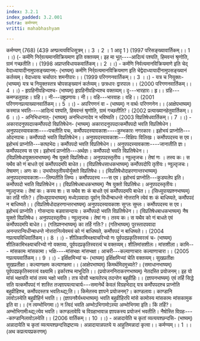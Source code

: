 ```yaml
---
index: 3.2.1
index_padded: 3.2.001
sutra: कर्मण्यण्
vritti: mahabhashyam

---
```

 कर्मण्यण् (768) (439 अण्प्रत्ययविधिसूत्रम्।। 3 । 2 । 1 आदृ 1 ) (1997 परिसङ्ख्यावार्तिकम्।। 1 ।।) (- कर्मणि निर्र्वत्यमानविक्रियमाण इति वक्तव्यम्। इह मा भूत्----आदित्यं पश्यति, हिमवन्तं श्रृणोति, ग्रामं गच्छतीति।। (1998 अप्राप्तविधायकवार्तिकम्।। 2 ।।) - कर्मणि निर्वत्यमानविक्रियमाणे इति चेद् वेदाध्यायादीनामुपसङ्ख्यानम्- (भाष्यम्) कर्मणि निर्र्वत्यमानविक्रियमाण इति चेद्वेदाध्यायादीनामुपसङ्ख्यानं कर्तव्यम्। वेदाध्यायः चर्चापारः शमनीपारः।। (1999 परिगणनवार्तिकम्।। 3 ।।) - यत्र च नियुक्तः- (भाष्यम्) यत्र च नियुक्तस्तत्र चोपसङ्ख्यानं कर्तव्यम्। छत्रधारः द्वारपालः।। (2000 परिगणनवार्तिकम्।। 4 ।।) - हृग्रहिनीवहिभ्यश्च- (भाष्यम्) हृग्रहिनीवहिभ्यश्च वक्तव्यम्। दृ---भारहारः। हृ।। ग्रहि---कमण्डलुग्राहः। ग्रहि।। नी---उष्ट्रप्रणायः। नी।। वहि---भारवाहः। वहि।। (2001 परिगणनप्रत्याख्यानवार्तिकम्।। 5 ।।) - अपरिगणनं वा - (भाष्यम्) न वार्थः परिगणनेन।। (आक्षेपभाष्यम्) कस्मान्न भवति----आदित्यं पश्यति, हिमवन्तं श्रृणोति, ग्रामं गच्छतीति?। (2002 प्रत्याख्यानहेतुवार्तिकम्।। 6 ।।) - अनिभिधानात्- (भाष्यम्) अनभिधानादेव न भविष्यति। (2003 विप्रतिषेधवार्तिकम्।। 7 ।।) - अकारादनुपपदात्कर्मोपपदो विप्रतिषेधेन- (भाष्यम्) अकारादनुपपदात्कर्मोपपदो भवति विप्रतिषेधेन। अनुपपदस्यावकाशः----पचतीति पचः, कर्मोपपदस्यावकाशः----कुम्भकारः नगरकारः। इहोभयं प्राप्नोति---ओदनपाचः। कर्मोपपदो भवति विप्रतिषेधेन।। अनुपपदस्यावकाशः---विक्षिपः विलिखः। कर्मोपपदस्य स एव। इहोभयं प्राप्नोति---काष्ठभेदः। कर्मोपपदो भवति विप्रतिषेधेन।। अनुपपदस्यावकाशः----जानातीति ज्ञः। कर्मोपपदस्य स एव। इहोभयं प्राप्नोति---अर्थज्ञः। कर्मोपपदो भवति विप्रतिषेधेन।। (विप्रतिषेधायुक्तत्वभाष्यम्) नैष युक्तो विप्रतिषेधाः। अनुपपदस्तृतीयः। ण्वुल्तृजचः। तेषां णः । तस्य कः। स यथैव को णं बाधते एवं कर्मोपपदमपि बाधेत।। (विप्रतिषेधसाधकभाष्यम्) कर्मोपपदोपि तृतीयः। ण्वुल्तृजचः। तेषामण्। अणः कः। उभयोस्तृतीययोर्युक्तो विप्रतिषेधः।। (विप्रतिषेधोदाहरणान्तरभाष्यम्) अनुपपदस्यावकाशः---लिम्पतीति लिम्पः। कर्मोपपदस्य ---स एव। इहोभयं प्राप्नोति---कुड्यलेप इति। कर्मोपपदो भवति विप्रतिषेधेन।। (विप्रतिषेधबाधकभाष्यम्) नैष युक्तो विप्रतिषेधः। अनुपपदस्तृतीयः। ण्वुल्तृजचः। तेषां कः। कस्य शः। स यथैव शः कं बाधते एवं कर्मोपपदमपि बाधेत।। (सिध्युपायप्रश्नभाष्यम्) का तर्हि गतिः?। (सिध्युपायभाष्यम्) मध्येऽपवादाः पूर्वान् विधीन्बाधन्ते नोत्तरानि त्येवं शः कं बाधिष्यते, कर्मोपपदं न बाधिष्यते।। (विप्रतिषेधोदाहरणान्तरभाष्यम्) अनुपपदस्यावकाशः सुग्लः सुम्लः। कर्मोपपदस्य स एव। इहोभयं प्राप्नोति। गोसन्दायः बडवासन्दायः। कर्मोपपदो भवति विप्रतिषेधेन।। (विप्रतिषेधबाधकभाष्यम्) नैष युक्तो विप्रतिषेधः। अनुपपदस्तृतीयः। ण्वुल्तृजचः। तेषां णः। तस्य कः। स यथैव को णं बाधते एवं कर्मोपपदमपि बाधेत।। (गतिप्रश्नभाष्यम्) का तर्हि गतिः?। (गतिभाष्यम्) पुरस्तादपवादा अनन्तरान्विधीन्बाधन्ते नोत्तरानित्येवमयं को णं बाधिष्यते, कर्मोपपदं न बाधिष्यते।। (2004 णप्रत्ययविधिवार्तिकम्।। 8 ।।) - शीलिकामिभक्ष्याचरिभ्यो णः पूर्वपदप्रकृतिस्वरत्वं च- (भाष्यम्) शीलिकामिभक्ष्याचरिभ्यो णो वक्तव्यः, पूर्वपदप्रकृतिस्वरत्वं च वक्तव्यम्। शीलिमांसशीलः। मांसशीला। कामि--- मांसकामः मांसकामा। भक्षि----मांसभक्षः मांसभक्षा। आचरी---कल्याणाचारः कल्याणाचारा।। (2005 णप्रत्ययवार्तिकम्।। 9 ।।) - इर्क्षिक्षमिभ्यां च- (भाष्यम्) इर्क्षिक्षमिभ्यां चेति वक्तव्यम्। सुखप्रतीक्षः सुखप्रतीक्षा। कल्याणक्षमः कल्याणक्षमा।। (आक्षेपभाष्यम्) किमर्थमिदमुच्यते?। (समाधानभाष्यम्) पूर्वपदप्रकृतिस्वरत्वं वक्ष्यामि। इर्कारश्च माभूदिति।। (प्रयोजननिराकरणभाष्यम्) नेतदस्ति प्रयोजनम्। इह यो मांसं भक्षयति मांसं तस्य भक्षो भवति। तत्र योसौ भक्षयतेरच् तदन्तेन बहुव्रीहिः।। (ज्ञापनभाष्यम्) एवं तर्हि सिद्धे सति यत्कर्मोपपदं णं शास्ति तज्ज्ञापयत्याचार्यः---समानेर्थे केवलं विग्रहभेदाद् यत्र कर्मोपपदश्च प्राप्नोति बहुव्रीहिश्च, कर्मोपदस्तत्र भवतिःथ्द्य;ति।। किमेतस्य ज्ञापने प्रयोजनम्?। काण्डलावः। काण्डानि लावोऽस्येति बहुव्रीहिर्न भवति।। (ज्ञापनवैर्यथ्यभाष्यम्) भवति बहुव्रीहिरपि मांसे कामोस्य मांसकामः मांसकामुक इति वा।। (न त्वम्भोभिगमा।) न त्विदं भवति अम्भोऽभिगामोऽस्या अम्भोभिगमा इति। किं तर्हि?। अम्भोभिगामीःथ्द्य;त्येव भवति। काण्डलावेपि च विग्रहाभावान्न ज्ञापकस्य प्रयोजनं भवतीति। नैषोस्ति विग्रहः----काण्डानिलावोऽस्येति।। (2006 वार्तिकम्।। 10 ।।) - अन्नादायेति च कृतां व्यत्ययश्छन्दसि- (भाष्यम्) अन्नादायेति च कृतां व्यत्ययश्छन्दसिद्रष्टव्यः। अन्नादायान्नपतये य आहुतिमन्नादां कृत्वा।। कर्मण्यम्।। 1 ।। (अथ कप्रत्ययप्रकरणम्) 